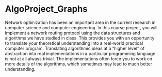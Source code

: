 # AlgoProject_Graphs

Network optimization has been an important area in the current research in computer science and computer engineering. In this course project, you will implement a network routing protocol using the data structures and algorithms we have studied in class. This provides you with an opportunity to translate your theoretical understanding into a real-world practical computer program. Translating algorithmic ideas at a “higher level” of abstraction into real implementations in a particular programming language is not at all always trivial. The implementations often force you to work on more details of the algorithms, which sometimes may lead to much better understanding.
